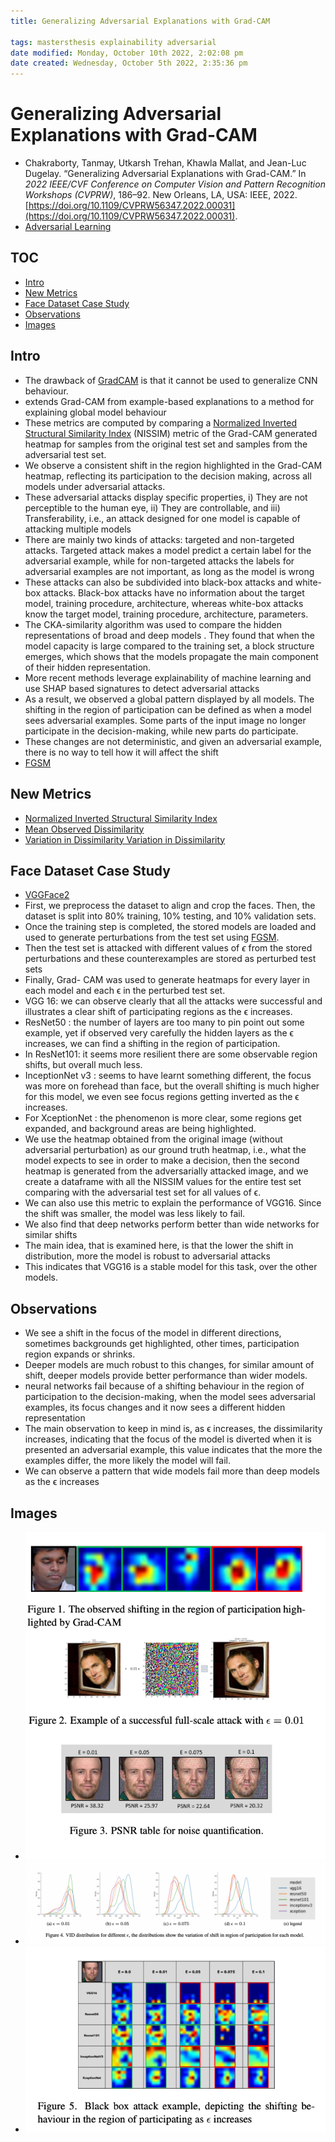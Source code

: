 ```yaml
---
title: Generalizing Adversarial Explanations with Grad-CAM

tags: mastersthesis explainability adversarial
date modified: Monday, October 10th 2022, 2:02:08 pm
date created: Wednesday, October 5th 2022, 2:35:36 pm
---
```


# Generalizing Adversarial Explanations with Grad-CAM
- Chakraborty, Tanmay, Utkarsh Trehan, Khawla Mallat, and Jean-Luc Dugelay. “Generalizing Adversarial Explanations with Grad-CAM.” In _2022 IEEE/CVF Conference on Computer Vision and Pattern Recognition Workshops (CVPRW)_, 186–92. New Orleans, LA, USA: IEEE, 2022. [https://doi.org/10.1109/CVPRW56347.2022.00031](https://doi.org/10.1109/CVPRW56347.2022.00031).
- [Adversarial Learning](Adversarial%20Learning.md)

## TOC
- [Intro](#Intro)
- [New Metrics](#New%20Metrics)
- [Face Dataset Case Study](#Face%20Dataset%20Case%20Study)
- [Observations](#Observations)
- [Images](#Images)

## Intro
- The drawback of [GradCAM](GradCAM.md) is that it cannot be used to generalize CNN behaviour.
- extends Grad-CAM from example-based explanations to a method for explaining global model behaviour
- These metrics are computed by comparing a [Normalized Inverted Structural Similarity Index](Normalized%20Inverted%20Structural%20Similarity%20Index.md) (NISSIM) metric of the Grad-CAM generated heatmap for samples from the original test set and samples from the adversarial test set.
- We observe a consistent shift in the region highlighted in the Grad-CAM heatmap, reflecting its participation to the decision making, across all models under adversarial attacks.
- These adversarial attacks display specific properties, i) They are not perceptible to the human eye, ii) They are controllable, and iii) Transferability, i.e., an attack designed for one model is capable of attacking multiple models
- There are mainly two kinds of attacks: targeted and non-targeted attacks. Targeted attack makes a model predict a certain label for the adversarial example, while for non-targeted attacks the labels for adversarial examples are not important, as long as the model is wrong
- These attacks can also be subdivided into black-box attacks and white-box attacks. Black-box attacks have no information about the target model, training procedure, architecture, whereas white-box attacks know the target model, training procedure, architecture, parameters.
- The CKA-similarity algorithm was used to compare the hidden representations of broad and deep models . They found that when the model capacity is large compared to the training set, a block structure emerges, which shows that the models propagate the main component of their hidden representation.
- More recent methods leverage explainability of machine learning and use SHAP based signatures to detect adversarial attacks
- As a result, we observed a global pattern displayed by all models. The shifting in the region of participation can be defined as when a model sees adversarial examples. Some parts of the input image no longer participate in the decision-making, while new parts do participate.
- These changes are not deterministic, and given an adversarial example, there is no way to tell how it will affect the shift
- [FGSM](FGSM.md)

## New Metrics
- [Normalized Inverted Structural Similarity Index](Normalized%20Inverted%20Structural%20Similarity%20Index.md)
- [Mean Observed Dissimilarity](Mean%20Observed%20Dissimilarity.md)
- [Variation in Dissimilarity Variation in Dissimilarity](Variation%20in%20Dissimilarity%20Variation%20in%20Dissimilarity.md)

## Face Dataset Case Study
- [VGGFace2](VGGFace2.md)
- First, we preprocess the dataset to align and crop the faces. Then, the dataset is split into 80% training, 10% testing, and 10% validation sets.
- Once the training step is completed, the stored models are loaded and used to generate perturbations from the test set using [FGSM](FGSM.md).
- Then the test set is attacked with different values of $\epsilon$ from the stored perturbations and these counterexamples are stored as perturbed test sets
- Finally, Grad- CAM was used to generate heatmaps for every layer in each model and each ϵ in the perturbed test set.
- VGG 16: we can observe clearly that all the attacks were successful and illustrates a clear shift of participating regions as the ϵ increases.
- ResNet50 : the number of layers are too many to pin point out some example, yet if observed very carefully the hidden layers as the ϵ increases, we can find a shifting in the region of participation.
- In ResNet101: it seems more resilient there are some observable region shifts, but overall much less.
- InceptionNet v3 : seems to have learnt something different, the focus was more on forehead than face, but the overall shifting is much higher for this model, we even see focus regions getting inverted as the ϵ increases.
- For XceptionNet : the phenomenon is more clear, some regions get expanded, and background areas are being highlighted.
- We use the heatmap obtained from the original image (without adversarial perturbation) as our ground truth heatmap, i.e., what the model expects to see in order to make a decision, then the second heatmap is generated from the adversarially attacked image, and we create a dataframe with all the NISSIM values for the entire test set comparing with the adversarial test set for all values of ϵ.
- We can also use this metric to explain the performance of VGG16. Since the shift was smaller, the model was less likely to fail.
- We also find that deep networks perform better than wide networks for similar shifts
- The main idea, that is examined here, is that the lower the shift in distribution, more the model is robust to adversarial attacks
- This indicates that VGG16 is a stable model for this task, over the other models.

## Observations
- We see a shift in the focus of the model in different directions, sometimes backgrounds get highlighted, other times, participation region expands or shrinks.
- Deeper models are much robust to this changes, for similar amount of shift, deeper models provide better performance than wider models.
- neural networks fail because of a shifting behaviour in the region of participation to the decision-making, when the model sees adversarial examples, its focus changes and it now sees a different hidden representation
- The main observation to keep in mind is, as ϵ increases, the dissimilarity increases, indicating that the focus of the model is diverted when it is presented an adversarial example, this value indicates that the more the examples differ, the more likely the model will fail.
- We can observe a pattern that wide models fail more than deep models as the ϵ increases

## Images
- ![Pasted image 20221005143610](assets/Pasted%20image%2020221005143610.png)
- ![Pasted image 20221005143659](assets/Pasted%20image%2020221005143659.png)
- ![Pasted image 20221005143709](assets/Pasted%20image%2020221005143709.png)

